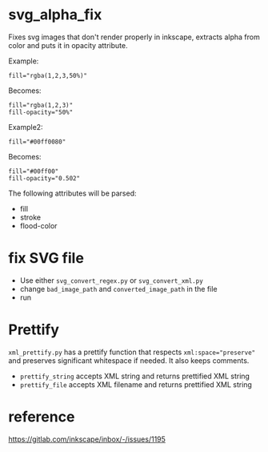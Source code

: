 # svg_alpha_fix
Fixes svg images that don't render properly in inkscape, extracts alpha from color and puts it in opacity attribute.

Example:
```
fill="rgba(1,2,3,50%)"
```
Becomes:
```
fill="rgba(1,2,3)"
fill-opacity="50%"
```
Example2:
```
fill="#00ff0080"
```
Becomes:
```
fill="#00ff00"
fill-opacity="0.502"
```

The following attributes will be parsed:
* fill
* stroke
* flood-color

# fix SVG file
* Use either `svg_convert_regex.py` or `svg_convert_xml.py`
* change `bad_image_path` and `converted_image_path` in the file
* run

# Prettify
`xml_prettify.py` has a prettify function that respects `xml:space="preserve"` and preserves significant whitespace if needed.
It also keeps comments.

* `prettify_string` accepts XML string and returns prettified XML string
* `prettify_file` accepts XML filename and returns prettified XML string

# reference
https://gitlab.com/inkscape/inbox/-/issues/1195
